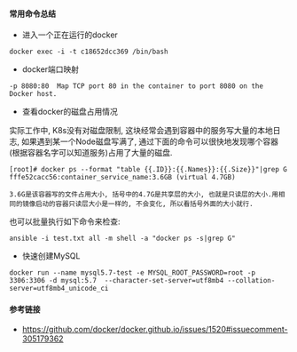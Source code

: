 #### 常用命令总结

* 进入一个正在运行的docker

```
docker exec -i -t c18652dcc369 /bin/bash
```

* docker端口映射

```
-p 8080:80	Map TCP port 80 in the container to port 8080 on the Docker host.
```

* 查看docker的磁盘占用情况

实际工作中, K8s没有对磁盘限制, 这块经常会遇到容器中的服务写大量的本地日志, 如果遇到某一个Node磁盘写满了, 通过下面的命令可以很快地发现哪个容器(根据容器名字可以知道服务)占用了大量的磁盘.

```
[root]# docker ps --format "table {{.ID}}:{{.Names}}:{{.Size}}"|grep G
fffe52cacc56:container_service_name:3.6GB (virtual 4.7GB)

3.6G是该容器写的文件占用大小, 括号中的4.7G是共享层的大小, 也就是只读层的大小.用相同的镜像启动的容器只读层大小是一样的, 不会变化, 所以看括号外面的大小就行.
```

也可以批量执行如下命令来检查:

```
ansible -i test.txt all -m shell -a "docker ps -s|grep G"
```

* 快速创建MySQL

```
docker run --name mysql5.7-test -e MYSQL_ROOT_PASSWORD=root -p 3306:3306 -d mysql:5.7  --character-set-server=utf8mb4 --collation-server=utf8mb4_unicode_ci
```


#### 参考链接

* https://github.com/docker/docker.github.io/issues/1520#issuecomment-305179362
